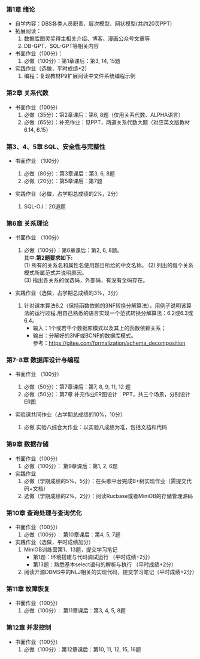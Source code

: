 
### 第1章 绪论
- 自学内容：DBS各类人员职责、层次模型、网状模型(共约20页PPT)
- 拓展阅读：
    1. 数据库图灵奖得主相关介绍、博客、漫画公众号文章等
    2. DB-GPT、SQL-GPT等相关内容
- 书面作业（100分）：
    1.  必做（100分）：第1章课后：第3, 14, 15题
- 实践作业（选做，平时成绩+2）
    1.  编程：复现教材P9扩展阅读中文件系统编程示例


### 第2章 关系代数
- 书面作业（100分）
    1. 必做（35分）：第2章课后：第6, 8题（仅用关系代数、ALPHA语言）
    2. 必做（65分）：补充作业：见PPT，两道关系代数大题（对应英文版教材6.14, 6.15）


### 第3、4、5章 SQL、安全性与完整性
- 书面作业 （100分）
    1. 必做（80分）：第3章课后：第3, 6, 8题
    2. 必做（20分）：第5章课后：第7题

- 实践作业（必做，占学期总成绩的2%，2分）
    1. SQL-OJ：20道题

### 第6章 关系理论
- 书面作业 （100分）
    1. 必做（100分）：第6章课后：第2, 6, 8题。 <br>
    其中:**第2题要求如下:**  
    (1) 所有的关系名和属性名使用题目所给的中文名称。
    (2) 列出的每个关系模式所属范式并说明原因。  
    (3) 指出各关系的侯选码，外部码，有没有全码存在。

 - 实践作业（选做，占学期总成绩的3%，3分）
    1. 针对课本算法6.2（保持函数依赖的3NF转换分解算法），用例子说明该算法的运行过程.用自己熟悉的语言实现一个范式转换分解算法：6.2或6.3或6.4。
        - 输入：1个或若干个数据库模式以及其上的函数依赖关系；  
        - 输出：分解好的3NF或BCNF的数据库模式。    
        参考：https://gitee.com/formalization/schema_decomposition
    

### 第7-8章 数据库设计与编程
- 书面作业 （100分）
    1. 必做（50分）：第7章课后：第7, 8, 9, 11, 12 题  
    2. 必做（50分）：第7章 补充作业ER图设计：PPT，共三个场景，分别设计ER图
 
 - 实验课共同作业（占学期总成绩的10%，10分）
    1. 必做 实验八综合大作业：以实验八成绩为准，包括文档和代码


### 第9章 数据存储
- 书面作业（100分）
    1. 必做（100分）： 第9章课后：第1, 2, 6题
- 实践作业
    1. 必做（学期成绩的5%，5分）：在头歌平台完成B+树实现作业（需提交代码+文档）
    2. 选做（学期成绩的2%，2分）：阅读Rucbase或者MiniOB的存储管理源码


### 第10章 查询处理与查询优化
- 书面作业（100分）
    1. 必做（100分）： 第10章课后：第4, 5, 7题
- 实践作业（选做，平时成绩加分）
    1. MiniOB训练营第1、13题，提交学习笔记
        - 第1题：环境搭建与代码调试运行 （平时成绩+2分）
        - 第13题：熟悉基本select语句的解析与执行 （平时成绩+2分）
    2. 阅读开源DBMS中的NLJ相关的实现代码，提交学习笔记（平时成绩+2分）


### 第11章 故障恢复
- 书面作业（100分）  
    1. 必做（100分）： 第11章课后：第3, 4, 5, 8题

### 第12章 并发控制
- 书面作业（100分）
    1. 必做（100分）：第12章课后：第10, 11, 12, 15, 16题